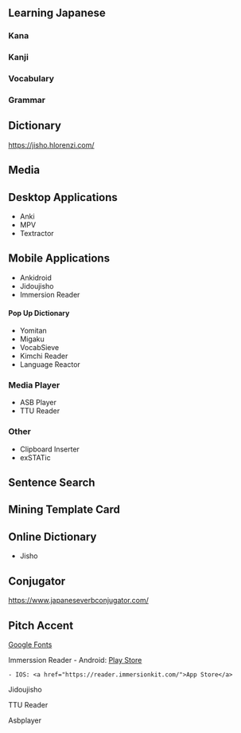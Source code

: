 ## Learning Japanese
### Kana
### Kanji
### Vocabulary
### Grammar
## Dictionary
https://jisho.hlorenzi.com/
## Media

## Desktop Applications
* Anki
* MPV
* Textractor

## Mobile Applications
* Ankidroid
* Jidoujisho
* Immersion Reader

#### Pop Up Dictionary
* Yomitan
* Migaku
* VocabSieve
* Kimchi Reader
* Language Reactor

### Media Player
* ASB Player
* TTU Reader

### Other
* Clipboard Inserter
* exSTATic

## Sentence Search

## Mining Template Card

## Online Dictionary
* Jisho

## Conjugator 
https://www.japaneseverbconjugator.com/


## Pitch Accent

<a href="https://fonts.google.com/">Google Fonts</a>

Immerssion Reader
    - Android: <a href="https://play.google.com/store/apps/details?id=com.immersionkit.immersion_reader">Play Store</a>

    - IOS: <a href="https://reader.immersionkit.com/">App Store</a>

Jidoujisho

TTU Reader

Asbplayer